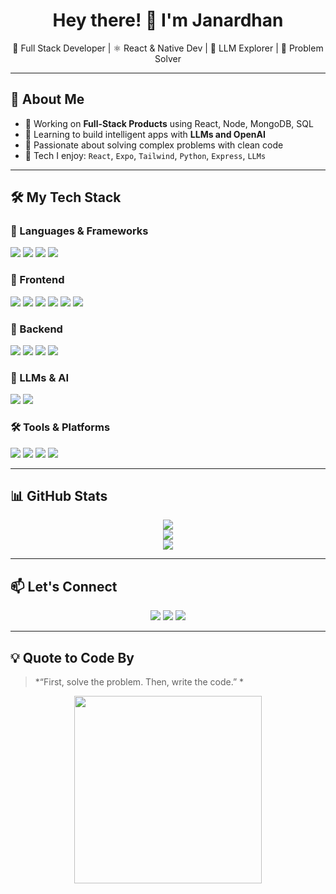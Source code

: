 <h1 align="center">Hey there! 👋 I'm Janardhan</h1>

<p align="center">
  🚀 Full Stack Developer | ⚛️ React & Native Dev | 🧠 LLM Explorer | 🧩 Problem Solver
</p>

---

## 💫 About Me

- 🔭 Working on **Full-Stack Products** using React, Node, MongoDB, SQL
- 🌱 Learning to build intelligent apps with **LLMs and OpenAI**
- 🧠 Passionate about solving complex problems with clean code
- 🎯 Tech I enjoy: `React`, `Expo`, `Tailwind`, `Python`, `Express`, `LLMs`

---

## 🛠️ My Tech Stack

### 🚀 Languages & Frameworks
<p>
  <img src="https://img.shields.io/badge/JavaScript-F7DF1E?style=flat&logo=javascript&logoColor=black" />
  <img src="https://img.shields.io/badge/Python-3776AB?style=flat&logo=python&logoColor=white" />
  <img src="https://img.shields.io/badge/SQL-003B57?style=flat&logo=postgresql&logoColor=white" />
  <img src="https://img.shields.io/badge/TypeScript-3178C6?style=flat&logo=typescript&logoColor=white" />
</p>

### 🧩 Frontend
<p>
  <img src="https://img.shields.io/badge/React-61DAFB?style=flat&logo=react&logoColor=black" />
  <img src="https://img.shields.io/badge/React_Native-20232A?style=flat&logo=react" />
  <img src="https://img.shields.io/badge/Expo-000020?style=flat&logo=expo&logoColor=white" />
  <img src="https://img.shields.io/badge/Tailwind_CSS-38B2AC?style=flat&logo=tailwind-css&logoColor=white" />
  <img src="https://img.shields.io/badge/HTML5-E34F26?style=flat&logo=html5&logoColor=white" />
  <img src="https://img.shields.io/badge/CSS3-1572B6?style=flat&logo=css3&logoColor=white" />
</p>

### 🔧 Backend
<p>
  <img src="https://img.shields.io/badge/Node.js-339933?style=flat&logo=node.js&logoColor=white" />
  <img src="https://img.shields.io/badge/Express.js-000000?style=flat&logo=express&logoColor=white" />
  <img src="https://img.shields.io/badge/MongoDB-4EA94B?style=flat&logo=mongodb&logoColor=white" />
  <img src="https://img.shields.io/badge/MySQL-4479A1?style=flat&logo=mysql&logoColor=white" />
</p>

### 🤖 LLMs & AI
<p>
  <img src="https://img.shields.io/badge/OpenAI-412991?style=flat&logo=openai&logoColor=white" />
  <img src="https://img.shields.io/badge/HuggingFace-FFD21F?style=flat&logo=huggingface&logoColor=black" />
</p>

### 🛠️ Tools & Platforms
<p>
  <img src="https://img.shields.io/badge/Git-F05032?style=flat&logo=git&logoColor=white" />
  <img src="https://img.shields.io/badge/GitHub-181717?style=flat&logo=github&logoColor=white" />
  <img src="https://img.shields.io/badge/VS_Code-007ACC?style=flat&logo=visual-studio-code&logoColor=white" />
  <img src="https://img.shields.io/badge/Postman-FF6C37?style=flat&logo=postman&logoColor=white" />
</p>

---

## 📊 GitHub Stats

<p align="center">
  <img src="https://github-readme-stats.vercel.app/api?username=Surya2004-janardhan&show_icons=true&theme=tokyonight" />
  <br />
  <img src="https://streak-stats.demolab.com?user=Surya2004-janardhan&theme=tokyonight" />
  <br />
  <img src="https://github-readme-stats.vercel.app/api/top-langs/?username=Surya2004-janardhan&layout=compact&theme=tokyonight" />
</p>

---


## 📫 Let's Connect

<p align="center">
  <a href="mailto:chintalajanardhan2004@example.com"><img src="https://img.shields.io/badge/Email-EA4335?style=flat&logo=gmail&logoColor=white" /></a>
  <a href="https://linkedin.com/in/surya-janardhan-chintala-a19403254"><img src="https://img.shields.io/badge/LinkedIn-0077B5?style=flat&logo=linkedin&logoColor=white" /></a>
  <a href="https://surya2004-janardhan.github.io/Portfolio_/"><img src="https://img.shields.io/badge/Portfolio-000000?style=flat&logo=vercel&logoColor=white" /></a>
</p>

---

## 💡 Quote to Code By

> *“First, solve the problem. Then, write the code.” *

<p align="center">
  <img src="https://media.giphy.com/media/26tn33aiTi1jkl6H6/giphy.gif" width="300">
</p>
